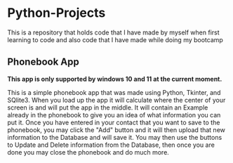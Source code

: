 # Python-Projects
  This is a repository that holds code that I have made by myself when first learning to code and also code that I have made while doing my bootcamp
  
## Phonebook App
**This app is only supported by windows 10 and 11 at the current moment.**

  This is a simple phonebook app that was made using Python, Tkinter, and SQlite3. When you load up the app it will calculate where the center of your screen is and will put the app in the middle. It will contain an Example already in the phonebook to give you an idea of what information you can put it. Once you have entered in your contact that you want to save to the phonebook, you may click the "Add" button and it will then upload that new information to the Database and will save it. You may then use the buttons to Update and Delete information from the Database, then once you are done you may close the phonebook and do much more. 
